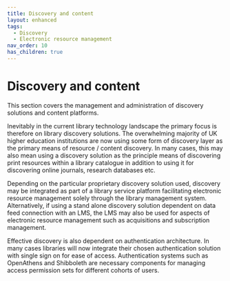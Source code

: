 ```yaml
---
title: Discovery and content
layout: enhanced
tags:
  - Discovery
  - Electronic resource management
nav_order: 10
has_children: true
---
```


# Discovery and content

This section covers the management and administration of discovery solutions and content platforms.

Inevitably in the current library technology landscape the primary focus is therefore on library discovery solutions. The overwhelming majority of UK higher education institutions are now using some form of discovery layer as the primary means of resource / content discovery. In many cases, this may also mean using a discovery solution as the principle means of discovering print resources within a library catalogue in addition to using it for discovering online journals, research databases etc.

Depending on the particular proprietary discovery solution used, discovery may be integrated as part of a library service platform facilitating electronic resource management solely through the library management system. Alternatively, if using a stand alone discovery solution dependent on data feed connection with an LMS, the LMS may also be used for aspects of electronic resource management such as acquisitions and subscription management.

Effective discovery is also dependent on authentication architecture. In many cases libraries will now integrate their chosen authentication solution with single sign on for ease of access. Authentication systems such as OpenAthens and Shibboleth are necessary components for managing access permission sets for different cohorts of users.
